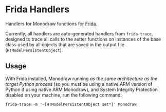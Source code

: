 # Frida Handlers

Handlers for Monodraw functions for [Frida](https://frida.re/).

Currently, all handlers are auto-generated handlers from `frida-trace`, designed to trace all calls to the setter functions on instances of the base class used by all objects that are saved in the output file (`HTModelPersistentObject`).

## Usage
With Frida installed, Monodraw running _as the same architecture as the target Python process_ (so you must be using a native ARM version of Python if using native ARM Monodraw), and System Integrity Protection disabled on your machine, run the following command:
```fish
frida-trace -m '-[HTModelPersistentObject set*]' Monodraw
```